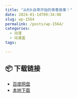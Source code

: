 ```yaml
---
title: "从R头自卑开始的青春故事！"
date: 2024-01-14T09:34:08
slug: wp-1564
permalink: /posts/wp-1564/
categories:
  - 动漫
  - 动漫盖
tags:

---
```




## 📦 下载链接
- [百度网盘](https://blziyuan21.com/pay-download/1564?key=aea1e27658&down_id=0)
- [本地下载](https://blziyuan21.com/pay-download/1564?key=aea1e27658&down_id=1)

